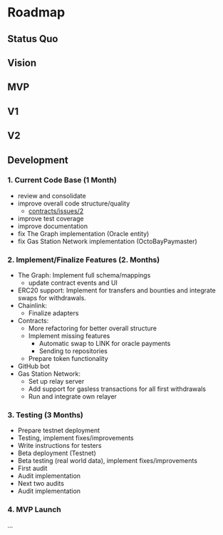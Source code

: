 # Roadmap

## Status Quo

## Vision

## MVP

## V1

## V2

## Development

### 1. Current Code Base (1 Month)

- review and consolidate
- improve overall code structure/quality
  - [contracts/issues/2](https://github.com/OctoBay/contracts/issues/2)
- improve test coverage
- improve documentation
- fix The Graph implementation (Oracle entity)
- fix Gas Station Network implementation (OctoBayPaymaster)

### 2. Implement/Finalize Features (2. Months)
  
- The Graph: Implement full schema/mappings
  - update contract events and UI
- ERC20 support: Implement for transfers and bounties and integrate swaps for withdrawals.
- Chainlink:
  - Finalize adapters
- Contracts:
  - More refactoring for better overall structure
  - Implement missing features
    - Automatic swap to LINK for oracle payments
    - Sending to repositories
  - Prepare token functionality
- GitHub bot
- Gas Station Network:
  - Set up relay server
  - Add support for gasless transactions for all first withdrawals
  - Run and integrate own relayer

### 3. Testing (3 Months)

- Prepare testnet deployment
- Testing, implement fixes/improvements
- Write instructions for testers
- Beta deployment (Testnet)
- Beta testing (real world data), implement fixes/improvements
- First audit
- Audit implementation
- Next two audits
- Audit implementation

### 4. MVP Launch

...